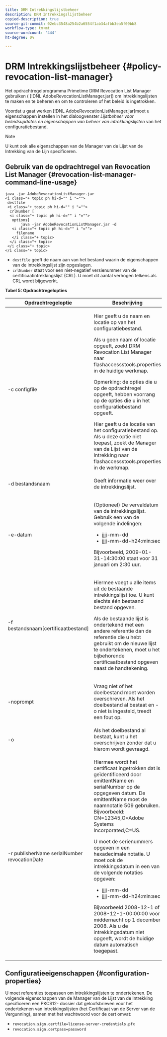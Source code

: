 ```yaml
---
title: DRM Intrekkingslijstbeheer
description: DRM Intrekkingslijstbeheer
copied-description: true
source-git-commit: 02ebc3548a254b2a6554f1ab34afbb3ea5f09bb8
workflow-type: tm+mt
source-wordcount: '444'
ht-degree: 0%

---
```


# DRM Intrekkingslijstbeheer {#policy-revocation-list-manager}

Het opdrachtregelprogramma Primetime DRM Revocation List Manager gebruiken ( [!DNL AdobeRevocationListManager.jar]) om intrekkingslijsten te maken en te beheren en om te controleren of het beleid is ingetrokken.

Voordat u gaat werken [!DNL AdobeRevocationListManager.jar]moet u eigenschappen instellen in het dialoogvenster *Lijstbeheer voor beleidsupdates en eigenschappen van beheer van intrekkingslijsten* van het configuratiebestand.

>[!NOTE]
>
>U kunt ook alle eigenschappen van de Manager van de Lijst van de Intrekking van de Lijn specificeren.

## Gebruik van de opdrachtregel van Revocation List Manager {#revocation-list-manager-command-line-usage}

```
java -jar AdobeRevocationListManager.jar 
<i class="+ topic ph hi-d="" i "="">
 destfile 
 <i class="+ topic ph hi-d="" i "="">
  crlNumber [
  <i class="+ topic ph hi-d="" i "="">
   options] 
       java -jar AdobeRevocationListManager.jar -d 
   <i class="+ topic ph hi-d="" i "="">
     filename
   </i class="+ topic>
  </i class="+ topic>
 </i class="+ topic>
</i class="+ topic>
```

* `destfile` geeft de naam aan van het bestand waarin de eigenschappen van de intrekkingslijst zijn opgeslagen.
* `crlNumber` staat voor een niet-negatief versienummer van de certificaatintrekkingslijst (CRL). U moet dit aantal verhogen telkens als CRL wordt bijgewerkt.

**Tabel 5: Opdrachtregelopties**

<table frame="all" colsep="1" rowsep="1" class="+ topic/table adobe-d/table " id="table_a3y_wqy_n4">  
 <thead class="- topic/thead "> 
  <tr rowsep="1" class="- topic/row "> 
   <th colname="1" class="- topic/entry entry"> Opdrachtregeloptie </th> 
   <th colname="2" class="- topic/entry entry"> Beschrijving </th> 
  </tr> 
 </thead>
 <tbody class="- topic/tbody "> 
  <tr rowsep="1" class="- topic/row "> 
   <td colname="1" class="- topic/entry "><span class="+ topic/ph pr-d/codeph codeph">-c configfile</span> </td> 
   <td colname="2" class="- topic/entry "><p class="- topic/p ">Hier geeft u de naam en locatie op van het configuratiebestand. </p><p class="- topic/p ">Als u geen naam of locatie opgeeft, zoekt DRM Revocation List Manager naar <span class="filepath"> flashaccessstools.properties</span> in de huidige werkmap. </p><p>Opmerking: de opties die u op de opdrachtregel opgeeft, hebben voorrang op de opties die u in het configuratiebestand opgeeft. </p>Hier geeft u de locatie van het configuratiebestand op. Als u deze optie niet toepast, zoekt de Manager van de Lijst van de Intrekking naar <span class="filepath"> flashaccessstools.properties</span> in de werkmap. </td> 
  </tr> 
  <tr rowsep="1" class="- topic/row "> 
   <td colname="1" class="- topic/entry "><span class="+ topic/ph pr-d/codeph codeph">-d bestandsnaam</span> </td> 
   <td colname="2" class="- topic/entry "> <p class="- topic/p ">Geeft informatie weer over de intrekkingslijst. </p> </td> 
  </tr> 
  <tr rowsep="1" class="- topic/row "> 
   <td colname="1" class="- topic/entry "><span class="+ topic/ph pr-d/codeph codeph">-e-datum</span> </td> 
   <td colname="2" class="- topic/entry "> <p class="- topic/p ">(Optioneel) De vervaldatum van de intrekkingslijst. Gebruik een van de volgende indelingen: 
     <ul id="ul_2C89F8183C3647C593CB67576D9DED07"> 
      <li id="li_A866F6CBCB464193A119A6609C8F3B2A"><span class="+ topic/ph pr-d/codeph codeph">jjjj-mm-dd</span> </li> 
      <li id="li_B5F9F6C995E64464838DDE447848F707"><span class="+ topic/ph pr-d/codeph codeph">jjjj-mm-dd-h24:min:sec</span> </li> 
     </ul>Bijvoorbeeld, 2009-01-31-14:30:00 staat voor 31 januari om 2:30 uur. </p> </td> 
  </tr> 
  <tr rowsep="1" class="- topic/row "> 
   <td colname="1" class="- topic/entry "><span class="codeph">-f bestandsnaam[certificaatbestand]</span> </td> 
   <td colname="2" class="- topic/entry "> <p>Hiermee voegt u alle items uit de bestaande intrekkingslijst toe. U kunt slechts één bestaand bestand opgeven. </p> <p class="- topic/p ">Als de bestaande lijst is ondertekend met een andere referentie dan de referentie die u hebt gebruikt om de nieuwe lijst te ondertekenen, moet u het bijbehorende certificaatbestand opgeven naast de handtekening. </p> </td> 
  </tr> 
  <tr rowsep="1" class="- topic/row "> 
   <td colname="1" class="- topic/entry "><span class="codeph"> -noprompt</span> </td> 
   <td colname="2" class="- topic/entry "> <p class="- topic/p ">Vraag niet of het doelbestand moet worden overschreven. Als het doelbestand al bestaat en <span class="codeph"> -o</span> niet is ingesteld, treedt een fout op. </p> </td> 
  </tr> 
  <tr rowsep="1" class="- topic/row "> 
   <td colname="1" class="- topic/entry "><span class="codeph"> -o</span> </td> 
   <td colname="2" class="- topic/entry "> Als het doelbestand al bestaat, kunt u het overschrijven zonder dat u hierom wordt gevraagd. </td> 
  </tr> 
  <tr rowsep="0" class="- topic/row "> 
   <td colname="1" class="- topic/entry "><span class="codeph">-r publisherName serialNumber revocationDate</span> </td> 
   <td colname="2" class="- topic/entry "> <p class="- topic/p ">Hiermee wordt het certificaat ingetrokken dat is geïdentificeerd door <span class="codeph"> emittentName</span> en <span class="codeph"> serialNumber</span> op de opgegeven datum. De <span class="codeph"> emittentName</span> moet de naamnotatie 509 gebruiken. Bijvoorbeeld: <span class="codeph"> CN=12345,O=Adobe Systems Incorporated,C=US</span>. </p> <p>U moet de serienummers opgeven in een hexadecimale notatie. U moet ook de intrekkingsdatum in een van de volgende notaties opgeven: 
     <ul id="ul_1524FBC6818248F3A2B271243E649400"> 
      <li id="li_BC618EA2332D42A59B1B5434CAFFD2AF"><span class="+ topic/ph pr-d/codeph codeph">jjjj-mm-dd</span> </li> 
      <li id="li_97F77810D20C4CF2944EFCFF5DFAE467"><span class="+ topic/ph pr-d/codeph codeph">jjjj-mm-dd-h24:min:sec</span> </li> 
     </ul>Bijvoorbeeld 2008-12-1 of 2008-12-1-00:00:00 voor middernacht op 1 december 2008. Als u de intrekkingsdatum niet opgeeft, wordt de huidige datum automatisch toegepast. </p> </td> 
  </tr> 
 </tbody> 
</table>

## Configuratieeigenschappen {#configuration-properties}

U moet referenties toepassen om intrekkingslijsten te ondertekenen. De volgende eigenschappen van de Manager van de Lijst van de Intrekking specificeren een PKCS12- dossier dat geloofsbrieven voor het ondertekenen van intrekkingslijsten (het Certificaat van de Server van de Vergunning), samen met het wachtwoord voor de cert omvat:

* `revocation.sign.certfile=license-server-credentials.pfx`
* `revocation.sign.certpass=password`
